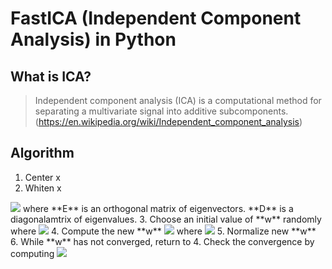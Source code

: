 # FastICA (Independent Component Analysis) in Python

## What is ICA?
>Independent component analysis (ICA) is a computational method for separating a multivariate signal into additive subcomponents.
>(https://en.wikipedia.org/wiki/Independent_component_analysis)

## Algorithm
1. Center x
2. Whiten x
<img src="https://latex.codecogs.com/gif.latex?\tilde{x}&space;=&space;ED^{-\frac{1}{2}}E^Tx" />
where
**E** is an orthogonal matrix of eigenvectors.
**D** is a diagonalamtrix of eigenvalues.
3. Choose an initial value of **w** randomly
where
<img src="https://latex.codecogs.com/gif.latex?W&space;=&space;[\mbox{\boldmath&space;$w$}_1,&space;\mbox{\boldmath&space;$w$}_2,&space;\cdots,&space;\mbox{\boldmath&space;$w$}_n]" />
4. Compute the new **w**
<img src="https://latex.codecogs.com/gif.latex?\mbox{\boldmath&space;$w$}_n^&plus;&space;=&space;E[\tilde{\mbox{\boldmath&space;$x$}}g(\mbox{\boldmath&space;$w$}_n^T\tilde{\mbox{\boldmath&space;$x$}})]-E[g^{\prime}(\mbox{\boldmath&space;$w$}_n^T\tilde{\mbox{\boldmath&space;$x$}})]\mbox{\boldmath&space;$w$}_n" />
where
<img src="https://latex.codecogs.com/gif.latex?g(x)&space;=&space;tanh(x)" />
5. Normalize new **w**
<img stc="https://latex.codecogs.com/gif.latex?\mbox{\boldmath&space;$w$}_n=\frac{\mbox{\boldmath&space;$w$}_n^&plus;}{\left&space;\|&space;\mbox{\boldmath&space;$w$}_n^&plus;&space;\right&space;\|}" />
6. While **w** has not converged, return to 4. Check the convergence by computing
<img src="https://latex.codecogs.com/gif.latex?\left&space;|&space;\mbox{\boldmath&space;$w$}_{n,old}^T\mbox{\boldmath&space;$w$}_{n,new}&space;\right&space;|\simeq&space;1" />
